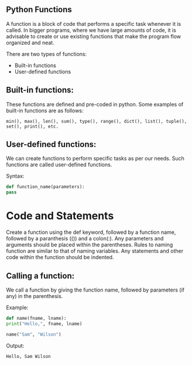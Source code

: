 ## Python Functions

A function is a block of code that performs a specific task whenever it is called. In bigger programs, where we have large amounts of code, it is advisable to create or use existing functions that make the program flow organized and neat.

There are two types of functions:

- Built-in functions
- User-defined functions

## Built-in functions:

These functions are defined and pre-coded in python. Some examples of built-in functions are as follows:

`min(), max(), len(), sum(), type(), range(), dict(), list(), tuple(), set(), print(), etc.`

## User-defined functions:

We can create functions to perform specific tasks as per our needs. Such functions are called user-defined functions.

Syntax:

```python
def function_name(parameters):
pass
```

# Code and Statements

Create a function using the def keyword, followed by a function name, followed by a paranthesis (()) and a colon(:).
Any parameters and arguments should be placed within the parentheses.
Rules to naming function are similar to that of naming variables.
Any statements and other code within the function should be indented.

## Calling a function:

We call a function by giving the function name, followed by parameters (if any) in the parenthesis.

Example:

```python
def name(fname, lname):
print("Hello,", fname, lname)

name("Sam", "Wilson")
```

Output:

```
Hello, Sam Wilson
```

